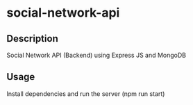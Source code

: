 # social-network-api

## Description

Social Network API (Backend) using Express JS and MongoDB

## Usage

Install dependencies and run the server (npm run start)
